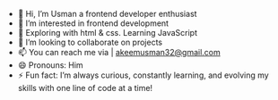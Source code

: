 - 👋 Hi, I’m Usman a frontend developer enthusiast  
- 👀 I’m interested in frontend development 
- 🌱 Exploring with html & css. Learning JavaScript
- 💞️ I’m looking to collaborate on projects 
- 📫 You can reach me via | akeemusman32@gmail.com
- 😄 Pronouns: Him
- ⚡ Fun fact: I’m always curious, constantly learning, and evolving my skills with one line of code at a time!

<!---
Tech-Badhead/Tech-Badhead is a ✨ special ✨ repository because its `README.md` (this file) appears on your GitHub profile.
You can click the Preview link to take a look at your changes.
--->
